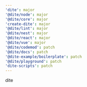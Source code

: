 ```yaml
---
'dite': major
'@dite/node': major
'@dite/core': major
'create-dite': major
'@dite/lint': major
'@dite/nest': major
'@dite/react': major
'@dite/vue': major
'@dite/codemod': patch
'@dite/docs': patch
'@dite-example/boilerplate': patch
'@dite/playground': patch
'dite-scripts': patch
---
```


dite
